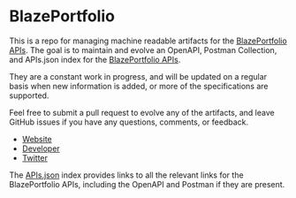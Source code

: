 # BlazePortfolioThis is a repo for managing machine readable artifacts for the [BlazePortfolio APIs](http://www.blazeportfolio.com/ ). The goal is to maintain and evolve an OpenAPI, Postman Collection, and APIs.json index for the [BlazePortfolio APIs](http://www.blazeportfolio.com/ ).They are a constant work in progress, and will be updated on a regular basis when new information is added, or more of the specifications are supported.Feel free to submit a pull request to evolve any of the artifacts, and leave GitHub issues if you have any questions, comments, or feedback.- [Website](http://www.blazeportfolio.com/ )- [Developer](http://www.blazeportfolio.com/ )- [Twitter](https://twitter.com/blazeportfolio)The [APIs.json](https://github.com/api-evangelist/blazeportfolio/blob/master/apis.json) index provides links to all the relevant links for the BlazePortfolio APIs, including the OpenAPI and Postman if they are present.
